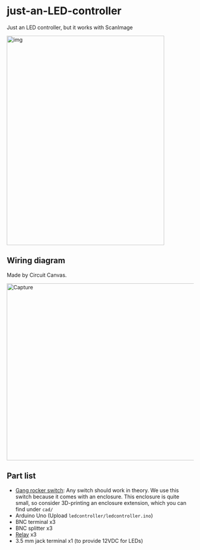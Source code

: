 # just-an-LED-controller
Just an LED controller, but it works with ScanImage

<img width="424" height="564" alt="img" src="https://github.com/user-attachments/assets/b8db7837-dfbc-437f-b9d4-599bf5795b1e" />

## Wiring diagram
Made by Circuit Canvas.

<img width="615" height="477" alt="Capture" src="https://github.com/user-attachments/assets/3f232b11-ca72-4740-889d-22f816e5dc92" />

## Part list
- [Gang rocker switch](https://www.amazon.co.uk/dp/B0CPXW2M9P?ref=ppx_yo2ov_dt_b_fed_asin_title): Any switch should work in theory. We use this switch because it comes with an enclosure. This enclosure is quite small, so consider 3D-printing an enclosure extension, which you can find under `cad/`
- Arduino Uno (Upload `ledcontroller/ledcontroller.ino`)
- BNC terminal x3
- BNC splitter x3
- [Relay](https://www.amazon.co.uk/dp/B09M62VCGX?ref_=ppx_hzsearch_conn_dt_b_fed_asin_title_1&th=1) x3
- 3.5 mm jack terminal x1 (to provide 12VDC for LEDs)
